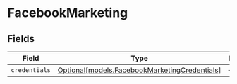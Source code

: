 # FacebookMarketing


## Fields

| Field                                                                                      | Type                                                                                       | Required                                                                                   | Description                                                                                |
| ------------------------------------------------------------------------------------------ | ------------------------------------------------------------------------------------------ | ------------------------------------------------------------------------------------------ | ------------------------------------------------------------------------------------------ |
| `credentials`                                                                              | [Optional[models.FacebookMarketingCredentials]](../models/facebookmarketingcredentials.md) | :heavy_minus_sign:                                                                         | N/A                                                                                        |